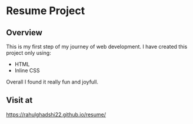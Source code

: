 # Resume Project
## Overview

This is my first step of my journey of web development.
I have created this project only using:
* HTML
* Inline CSS

Overall I found it really fun and joyfull.

## Visit at
https://rahulghadshi22.github.io/resume/
 
    
